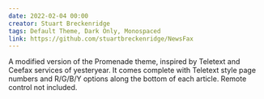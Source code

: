 ```yaml
---
date: 2022-02-04 00:00
creator: Stuart Breckenridge
tags: Default Theme, Dark Only, Monospaced
link: https://github.com/stuartbreckenridge/NewsFax
---
```


A modified version of the Promenade theme, inspired by Teletext and Ceefax services of yesteryear.
It comes complete with Teletext style page numbers and R/G/B/Y options along the bottom of each article.
Remote control not included.
